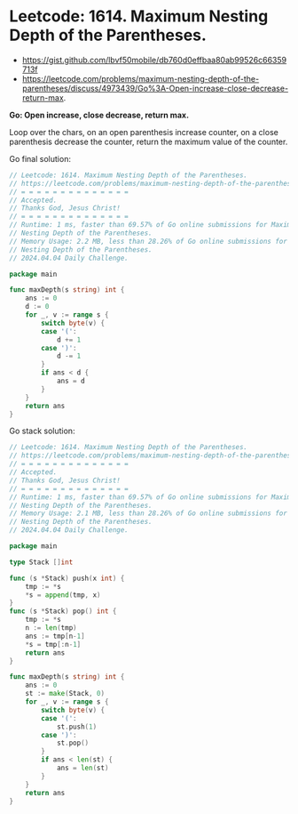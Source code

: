 # Leetcode: 1614. Maximum Nesting Depth of the Parentheses.

- https://gist.github.com/lbvf50mobile/db760d0effbaa80ab99526c66359713f
- https://leetcode.com/problems/maximum-nesting-depth-of-the-parentheses/discuss/4973439/Go%3A-Open-increase-close-decrease-return-max.

**Go: Open increase, close decrease, return max.**

Loop over the chars, on an open parenthesis increase counter, on a close
parenthesis decrease  the counter, return the maximum value of the counter.

Go final solution:
```Go
// Leetcode: 1614. Maximum Nesting Depth of the Parentheses.
// https://leetcode.com/problems/maximum-nesting-depth-of-the-parentheses/
// = = = = = = = = = = = = = =
// Accepted.
// Thanks God, Jesus Christ!
// = = = = = = = = = = = = = =
// Runtime: 1 ms, faster than 69.57% of Go online submissions for Maximum
// Nesting Depth of the Parentheses.
// Memory Usage: 2.2 MB, less than 28.26% of Go online submissions for Maximum
// Nesting Depth of the Parentheses.
// 2024.04.04 Daily Challenge.

package main

func maxDepth(s string) int {
	ans := 0
	d := 0
	for _, v := range s {
		switch byte(v) {
		case '(':
			d += 1
		case ')':
			d -= 1
		}
		if ans < d {
			ans = d
		}
	}
	return ans
}
```

Go stack solution:
```Go
// Leetcode: 1614. Maximum Nesting Depth of the Parentheses.
// https://leetcode.com/problems/maximum-nesting-depth-of-the-parentheses/
// = = = = = = = = = = = = = =
// Accepted.
// Thanks God, Jesus Christ!
// = = = = = = = = = = = = = =
// Runtime: 1 ms, faster than 69.57% of Go online submissions for Maximum
// Nesting Depth of the Parentheses.
// Memory Usage: 2.1 MB, less than 28.26% of Go online submissions for Maximum
// Nesting Depth of the Parentheses.
// 2024.04.04 Daily Challenge.

package main

type Stack []int

func (s *Stack) push(x int) {
	tmp := *s
	*s = append(tmp, x)
}
func (s *Stack) pop() int {
	tmp := *s
	n := len(tmp)
	ans := tmp[n-1]
	*s = tmp[:n-1]
	return ans
}

func maxDepth(s string) int {
	ans := 0
	st := make(Stack, 0)
	for _, v := range s {
		switch byte(v) {
		case '(':
			st.push(1)
		case ')':
			st.pop()
		}
		if ans < len(st) {
			ans = len(st)
		}
	}
	return ans
}
```
